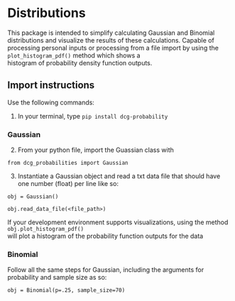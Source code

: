 # Distributions
This package is intended to simplify calculating Gaussian and Binomial distributions and visualize the results of these calculations.
Capable of processing personal inputs or processing from a file import by using the `plot_histogram_pdf()` method which shows a \
histogram of probability density function outputs.

## Import instructions
Use the following commands:

1. In your terminal, type `pip install dcg-probability`

### Gaussian
2. From your python file, import the Guassian class with 

`from dcg_probabilities import Gaussian`

3. Instantiate a Gaussian object and read a txt data file that should have one number (float) per line like so:

`obj = Gaussian()`

`obj.read_data_file(<file_path>)`

If your development environment supports visualizations, using the method `obj.plot_histogram_pdf()` \
will plot a histogram of the probability function outputs for the data

### Binomial
Follow all the same steps for Gaussian, including the arguments for probability and sample size as so:

`obj = Binomial(p=.25, sample_size=70)`
